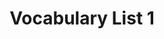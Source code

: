 ---
title: Vocabulary List 1
created: Fri Oct 09 2020 22:02:53 GMT+0800 (Hong Kong Standard Time)
---
